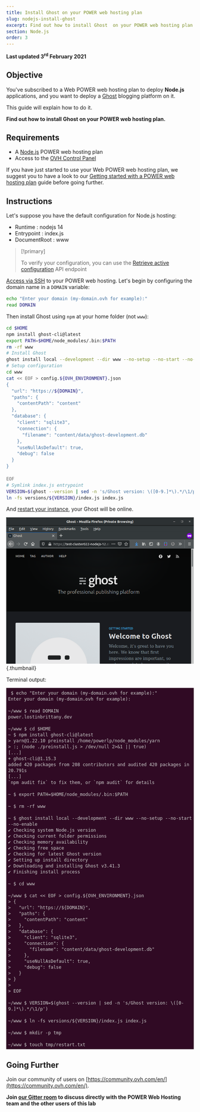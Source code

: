 ```yaml
---
title: Install Ghost on your POWER web hosting plan
slug: nodejs-install-ghost
excerpt: Find out how to install Ghost  on your POWER web hosting plan
section: Node.js
order: 3
---
```



<style>
 pre {
     font-size: 14px;
 }
 pre.console {
   background-color: #300A24; 
   color: #ccc;
   font-family: monospace;
   padding: 5px;
   margin-bottom: 5px;
 }
 pre.console code {
   border: solid 0px transparent;
   font-family: monospace !important;
 }
 .small {
     font-size: 0.75em;
 }
</style>

**Last updated 3<sup>rd</sup> February 2021**

## Objective

You've subscribed to a Web POWER web hosting plan to deploy **Node.js** applications, and you want to deploy a [Ghost](https://ghost.org/) blogging platform on it.

This guide will explain how to do it.


**Find out how to install Ghost on your POWER web hosting plan.**


## Requirements

- A [Node.js](https://labs.ovh.com/managed-nodejs) POWER web hosting plan
- Access to the [OVH Control Panel](https://www.ovh.com/auth/?action=gotomanager)

If you have just started to use your Web POWER web hosting plan, we suggest you to have a look to our [Getting started with a POWER web hosting plan](../getting-started-with-power-web-hosting/) guide before going further.

## Instructions


Let's suppose you have the default configuration for Node.js hosting:

- Runtime : nodejs 14   
- Entrypoint : index.js 
- DocumentRoot : www

> [!primary]
>
> To verify your configuration, you can use the [Retrieve active configuration](../getting-started-with-power-web-hosting/#api-get-active-configuration) API endpoint

[Access via SSH](../getting-started-with-power-web-hosting/#ssh) to your POWER web hosting.
Let's begin by configuring the domain name in a `DOMAIN` variable:

```sh
echo "Enter your domain (my-domain.ovh for example):"
read DOMAIN
```

Then install Ghost using `npm` at your home folder (not `www`):

```sh
cd $HOME
npm install ghost-cli@latest
export PATH=$HOME/node_modules/.bin:$PATH
rm -rf www
# Install Ghost
ghost install local --development --dir www --no-setup --no-start --no-enable
# Setup configuration
cd www
cat << EOF > config.${OVH_ENVIRONMENT}.json
{
  "url": "https://${DOMAIN}",
  "paths": {
    "contentPath": "content"
  },
  "database": {
    "client": "sqlite3",
    "connection": {
      "filename": "content/data/ghost-development.db"
    },
    "useNullAsDefault": true,
    "debug": false
  }
}

EOF
# Symlink index.js entrypoint
VERSION=$(ghost --version | sed -n 's/Ghost version: \([0-9.]*\).*/\1/p')
ln -fs versions/${VERSION}/index.js index.js
```

And [restart your instance](../getting-started-with-power-web-hosting/#restart), your Ghost will be online.


![Ghost](images/nodejs-install-ghost-01.png){.thumbnail}


Terminal output:

<pre class="console"><code> $ echo "Enter your domain (my-domain.ovh for example):"
Enter your domain (my-domain.ovh for example):

~/www $ read DOMAIN
power.lostinbrittany.dev

~/www $ cd $HOME
~ $ npm install ghost-cli@latest
> yarn@1.22.10 preinstall /home/powerlp/node_modules/yarn
> :; (node ./preinstall.js > /dev/null 2>&1 || true)
[...]
+ ghost-cli@1.15.3
added 420 packages from 208 contributors and audited 420 packages in 20.791s
[...]
`npm audit fix` to fix them, or `npm audit` for details

~ $ export PATH=$HOME/node_modules/.bin:$PATH

~ $ rm -rf www

~ $ ghost install local --development --dir www --no-setup --no-start --no-enable
✔ Checking system Node.js version
✔ Checking current folder permissions
✔ Checking memory availability
✔ Checking free space
✔ Checking for latest Ghost version
✔ Setting up install directory
✔ Downloading and installing Ghost v3.41.3
✔ Finishing install process

~ $ cd www

~/www $ cat << EOF > config.${OVH_ENVIRONMENT}.json
> {
>   "url": "https://${DOMAIN}",
>   "paths": {
>     "contentPath": "content"
>   },
>   "database": {
>     "client": "sqlite3",
>     "connection": {
>       "filename": "content/data/ghost-development.db"
>     },
>     "useNullAsDefault": true,
>     "debug": false
>   }
> }
>
> EOF

~/www $ VERSION=$(ghost --version | sed -n 's/Ghost version: \([0-9.]*\).*/\1/p')

~/www $ ln -fs versions/${VERSION}/index.js index.js

~/www $ mkdir -p tmp

~/www $ touch tmp/restart.txt
</code></pre>



## Going Further

Join our community of users on [https://community.ovh.com/en/](https://community.ovh.com/en/).


**Join [our Gitter room](https://gitter.im/ovh/power-web-hosting) to discuss directly with the POWER Web Hosting team and the other users of this lab**